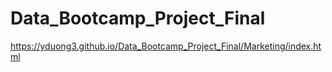 # Data_Bootcamp_Project_Final

https://yduong3.github.io/Data_Bootcamp_Project_Final/Marketing/index.html